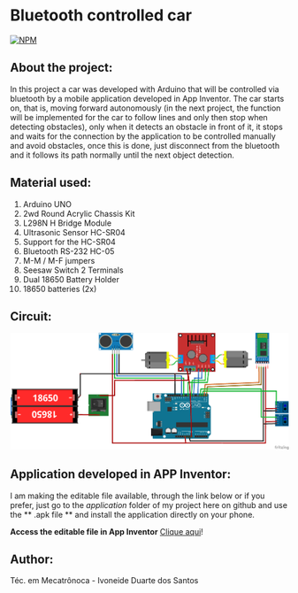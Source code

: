 # Bluetooth controlled car
[![NPM](https://img.shields.io/npm/l/react)](https://github.com/Ivoneideduarte/Bluetooth-controlled-car/blob/main/LICENSE) 

 ## About the project:
 In this project a car was developed with Arduino that will be controlled via bluetooth by a mobile application developed in App Inventor. The car starts on, that is, moving forward autonomously (in the next project, the function will be implemented for the car to follow lines and only then stop when detecting obstacles), only when it detects an obstacle in front of it, it stops and waits for the connection by the application to be controlled manually and avoid obstacles, once this is done, just disconnect from the bluetooth and it follows its path normally until the next object detection.
 
## Material used:
  1. Arduino UNO
  2. 2wd Round Acrylic Chassis Kit
  3. L298N H Bridge Module
  4. Ultrasonic Sensor HC-SR04
  5. Support for the HC-SR04
  6. Bluetooth RS-232 HC-05
  7. M-M / M-F jumpers
  8. Seesaw Switch 2 Terminals
  9. Dual 18650 Battery Holder
  10. 18650 batteries (2x)
 
 ## Circuit:
 ![Web 1](https://github.com/Ivoneideduarte/Bluetooth-controlled-car/blob/main/circuit/circuito-carro_bb.png)
 
 ## Application developed in APP Inventor:
  I am making the editable file available, through the link below or if you prefer, just go to the _application_ folder of my project here on github and use the ** .apk file ** and install the application directly on your phone.
 
 **Access the editable file in App Inventor** [Clique aqui](https://gallery.appinventor.mit.edu/?galleryid=c840f775-388d-4f38-b372-74abe719e81a "Bluetooth Car")!

 ## Author:
 Téc. em Mecatrônoca - Ivoneide Duarte dos Santos

